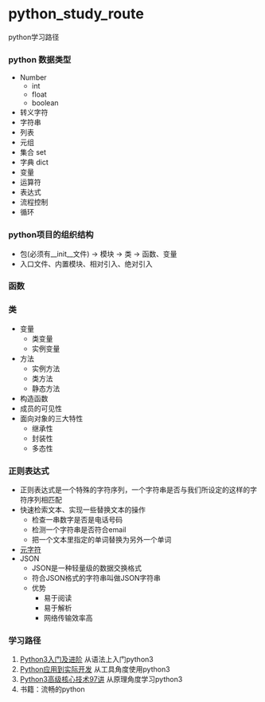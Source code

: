# python_study_route
python学习路径

### python 数据类型
+ Number
    + int 
    + float 
    + boolean
+ 转义字符
+ 字符串 
+ 列表
+ 元组
+ 集合 set
+ 字典 dict
+ 变量 
+ 运算符
+ 表达式 
+ 流程控制
+ 循环

### python项目的组织结构
+ 包(必须有__init__文件) -> 模块 -> 类 -> 函数、变量
+ 入口文件、内置模块、相对引入、绝对引入

### 函数

### 类
+ 变量
    + 类变量
    + 实例变量
+ 方法
    + 实例方法
    + 类方法
    + 静态方法
+ 构造函数
+ 成员的可见性
+ 面向对象的三大特性
    + 继承性
    + 封装性
    + 多态性
### 正则表达式
+ 正则表达式是一个特殊的字符序列，一个字符串是否与我们所设定的这样的字符序列相匹配
+  快速检索文本、实现一些替换文本的操作
    +  检查一串数字是否是电话号码
    +  检测一个字符串是否符合email
    +  把一个文本里指定的单词替换为另外一个单词
+ [元字符](https://www.ibm.com/docs/zh/rational-clearquest/9.0.0?topic=tags-meta-characters-in-regular-expressions)
+ JSON 
    + JSON是一种轻量级的数据交换格式
    + 符合JSON格式的字符串叫做JSON字符串
    + 优势
        + 易于阅读
        + 易于解析
        + 网络传输效率高





### 学习路径
1. [Python3入门及进阶](https://coding.imooc.com/class/136.html) 从语法上入门python3
2. [Python应用到实际开发](https://coding.imooc.com/class/240.html)  从工具角度使用python3
3. [Python3高级核心技术97讲](https://coding.imooc.com/class/200.html) 从原理角度学习python3 
4. 书籍：流畅的python

